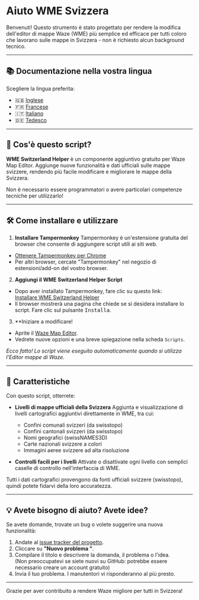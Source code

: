 # Aiuto WME Svizzera

Benvenuti! Questo strumento è stato progettato per rendere la modifica dell'editor di mappe Waze (WME) più semplice ed efficace per tutti coloro che lavorano sulle mappe in Svizzera - non è richiesto alcun background tecnico.

---

## 📚 Documentazione nella vostra lingua

Scegliere la lingua preferita:

- 🇬🇧 [Inglese](./README.md)
- 🇫🇷 [Francese](./README.fr.md)
- 🇮🇹 [Italiano](./README.it.md)
- 🇩🇪 [Tedesco](./README.de.md)

---

## 🚀 Cos'è questo script?

**WME Switzerland Helper** è un componente aggiuntivo gratuito per Waze Map Editor. Aggiunge nuove funzionalità e dati ufficiali sulle mappe svizzere, rendendo più facile modificare e migliorare le mappe della Svizzera.

Non è necessario essere programmatori o avere particolari competenze tecniche per utilizzarlo!

---

## 🛠️ Come installare e utilizzare

1. **Installare Tampermonkey**
  Tampermonkey è un'estensione gratuita del browser che consente di aggiungere script utili ai siti web.  
  - [Ottenere Tampermonkey per Chrome](https://chromewebstore.google.com/detail/tampermonkey/dhdgffkkebhmkfjojejmpbldmpobfkfo)
  - Per altri browser, cercate "Tampermonkey" nel negozio di estensioni/add-on del vostro browser.

2. **Aggiungi il WME Switzerland Helper Script**
  - Dopo aver installato Tampermonkey, fare clic su questo link:  
    [Installare WME Switzerland Helper](https://raw.githubusercontent.com/73VW/WME-Switzerland-Helper/releases/releases/main.user.js)
  - Il browser mostrerà una pagina che chiede se si desidera installare lo script. Fare clic sul pulsante <kbd>Installa</kbd>.

3. **Iniziare a modificare!
  - Aprite il [Waze Map Editor](https://www.waze.com/editor?tab=userscript_tab).
  - Vedrete nuove opzioni e una breve spiegazione nella scheda `Scripts`.

*Ecco fatto! Lo script viene eseguito automaticamente quando si utilizza l'Editor mappe di Waze.*

---

## 🌟 Caratteristiche

Con questo script, otterrete:

- **Livelli di mappe ufficiali della Svizzera**
  Aggiunta e visualizzazione di livelli cartografici aggiuntivi direttamente in WME, tra cui:
  - Confini comunali svizzeri (da swisstopo)
  - Confini cantonali svizzeri (da swisstopo)
  - Nomi geografici (swissNAMES3D)
  - Carte nazionali svizzere a colori
  - Immagini aeree svizzere ad alta risoluzione

- **Controlli facili per i livelli**
  Attivate o disattivate ogni livello con semplici caselle di controllo nell'interfaccia di WME.

Tutti i dati cartografici provengono da fonti ufficiali svizzere (swisstopo), quindi potete fidarvi della loro accuratezza.

---

## 💡 Avete bisogno di aiuto? Avete idee?

Se avete domande, trovate un bug o volete suggerire una nuova funzionalità:

1. Andate al [issue tracker del progetto](https://github.com/73VW/WME-Switzerland-Helper/issues/new).
2. Cliccare su **"Nuovo problema "**.
3. Compilare il titolo e descrivere la domanda, il problema o l'idea.  
  (Non preoccupatevi se siete nuovi su GitHub: potrebbe essere necessario creare un account gratuito)
4. Invia il tuo problema. I manutentori vi risponderanno al più presto.

---

Grazie per aver contribuito a rendere Waze migliore per tutti in Svizzera!